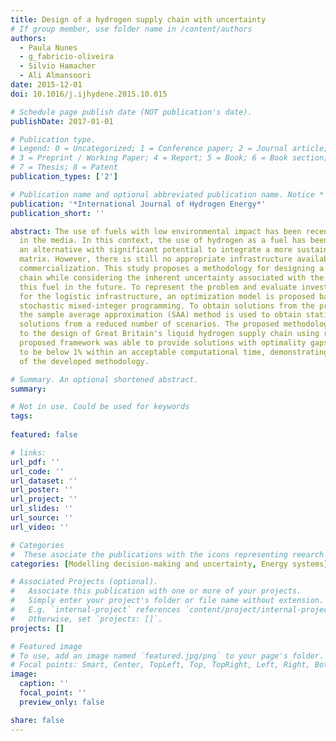 ```yaml
---
title: Design of a hydrogen supply chain with uncertainty
# If group member, use folder name in /content/authors
authors:
  - Paula Nunes
  - g_fabricio-oliveira
  - Silvio Hamacher
  - Ali Almansoori
date: 2015-12-01
doi: 10.1016/j.ijhydene.2015.10.015

# Schedule page publish date (NOT publication's date).
publishDate: 2017-01-01

# Publication type.
# Legend: 0 = Uncategorized; 1 = Conference paper; 2 = Journal article;
# 3 = Preprint / Working Paper; 4 = Report; 5 = Book; 6 = Book section;
# 7 = Thesis; 8 = Patent
publication_types: ['2']

# Publication name and optional abbreviated publication name. Notice * * on title. # Publication name and optional abbreviated publication name. Quote marks needed for Markdown typesetting
publication: '*International Journal of Hydrogen Energy*'
publication_short: ''

abstract: The use of fuels with low environmental impact has been recently highlighted
  in the media. In this context, the use of hydrogen as a fuel has been considered
  an alternative with significant potential to integrate a more sustainable energy
  matrix. However, there is still no appropriate infrastructure available for its
  commercialization. This study proposes a methodology for designing a hydrogen supply
  chain while considering the inherent uncertainty associated with the demand for
  this fuel in the future. To represent the problem and evaluate investment alternatives
  for the logistic infrastructure, an optimization model is proposed based on two-stage
  stochastic mixed-integer programming. To obtain solutions from the proposed model,
  the sample average approximation (SAA) method is used to obtain statistically certified
  solutions from a reduced number of scenarios. The proposed methodology was applied
  to the design of Great Britain's liquid hydrogen supply chain using real data. The
  proposed framework was able to provide solutions with optimality gaps estimated
  to be below 1% within an acceptable computational time, demonstrating the adequacy
  of the developed methodology.

# Summary. An optional shortened abstract.
summary: 

# Not in use. Could be used for keywords 
tags:
  
featured: false

# links:
url_pdf: ''
url_code: ''
url_dataset: ''
url_poster: ''
url_project: ''
url_slides: ''
url_source: ''
url_video: ''

# Categories
#  These asociate the publications with the icons representing reearch topics and application areas
categories: [Modelling decision-making and uncertainty, Energy systems]

# Associated Projects (optional).
#   Associate this publication with one or more of your projects.
#   Simply enter your project's folder or file name without extension.
#   E.g. `internal-project` references `content/project/internal-project/index.md`.
#   Otherwise, set `projects: []`.
projects: []

# Featured image
# To use, add an image named `featured.jpg/png` to your page's folder.
# Focal points: Smart, Center, TopLeft, Top, TopRight, Left, Right, BottomLeft, Bottom, BottomRight.
image:
  caption: ''
  focal_point: ''
  preview_only: false

share: false  
---
```

